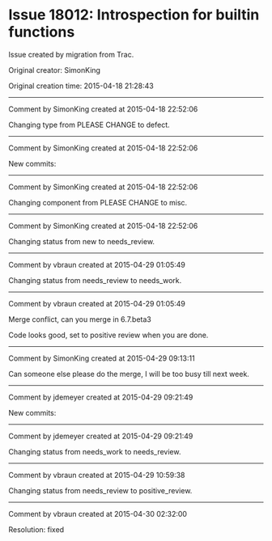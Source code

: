 # Issue 18012: Introspection for builtin functions

Issue created by migration from Trac.

Original creator: SimonKing

Original creation time: 2015-04-18 21:28:43




---

Comment by SimonKing created at 2015-04-18 22:52:06

Changing type from PLEASE CHANGE to defect.


---

Comment by SimonKing created at 2015-04-18 22:52:06

New commits:


---

Comment by SimonKing created at 2015-04-18 22:52:06

Changing component from PLEASE CHANGE to misc.


---

Comment by SimonKing created at 2015-04-18 22:52:06

Changing status from new to needs_review.


---

Comment by vbraun created at 2015-04-29 01:05:49

Changing status from needs_review to needs_work.


---

Comment by vbraun created at 2015-04-29 01:05:49

Merge conflict, can you merge in 6.7.beta3

Code looks good, set to positive review when you are done.


---

Comment by SimonKing created at 2015-04-29 09:13:11

Can someone else please do the merge, I will be too busy till next week.


---

Comment by jdemeyer created at 2015-04-29 09:21:49

New commits:


---

Comment by jdemeyer created at 2015-04-29 09:21:49

Changing status from needs_work to needs_review.


---

Comment by vbraun created at 2015-04-29 10:59:38

Changing status from needs_review to positive_review.


---

Comment by vbraun created at 2015-04-30 02:32:00

Resolution: fixed
